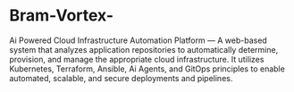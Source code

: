 # Bram-Vortex-
Ai Powered Cloud Infrastructure Automation Platform — A web-based system that analyzes application repositories to automatically determine, provision, and manage the appropriate cloud infrastructure. It utilizes Kubernetes, Terraform, Ansible, Ai Agents, and GitOps principles to enable automated, scalable, and secure deployments and pipelines.
